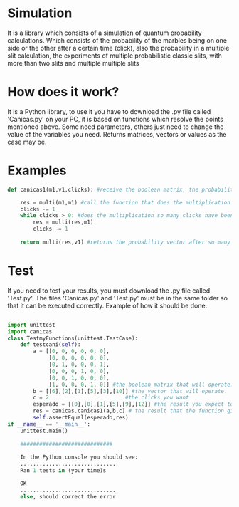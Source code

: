 # Simulation
It is a library which consists of a simulation of quantum probability calculations. Which consists of the probability of the marbles being on one side or the other after a certain time (click), also the probability in a multiple slit calculation, the experiments of multiple probabilistic classic slits, with more than two slits and multiple multiple slits

# How does it work?
It is a Python library, to use it you have to download the .py file called 'Canicas.py' on your PC, it is based on functions which resolve the points mentioned above. Some need parameters, others just need to change the value of the variables you need. Returns matrices, vectors or values as the case may be.
# Examples
```python
def canicas1(m1,v1,clicks): #receive the boolean matrix, the probability vector and the clicks.

    res = multi(m1,m1) #call the function that does the multiplication between the matrix and the vector
    clicks -= 1
    while clicks > 0: #does the multiplication so many clicks have been entered
        res = multi(res,m1)
        clicks -= 1
    
    return multi(res,v1) #returns the probability vector after so many clicks
```
# Test
If you need to test your results, you must download the .py file called 'Test.py'. The files 'Canicas.py' and 'Test.py' must be in the same folder so that it can be executed correctly. Example of how it should be done:
```python

import unittest
import canicas
class TestmyFunctions(unittest.TestCase):
    def testcani(self):
        a = [[0, 0, 0, 0, 0, 0], 
             [0, 0, 0, 0, 0, 0],
             [0, 1, 0, 0, 0, 1],
             [0, 0, 0, 1, 0, 0],
             [0, 0, 1, 0, 0, 0],
             [1, 0, 0, 0, 1, 0]] #the boolean matrix that will operate.
        b = [[6],[2],[1],[5],[3],[10]] #the vector that will operate.
        c = 2                        #the clicks you want
        esperado = [[0],[0],[1],[5],[9],[12]] #the result you expect to get
        res = canicas.canicas1(a,b,c) # the result that the function gives
        self.assertEqual(esperado,res)
if __name__ == '__main__':
    unittest.main() 
               
    #############################
    
    In the Python console you should see:
    ..............................
    Ran 1 tests in (your time)s

    OK
    ..............................
    else, should correct the error
```        
